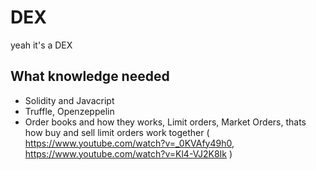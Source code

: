# DEX
yeah it's a DEX

## What knowledge needed
- Solidity and Javacript
- Truffle, Openzeppelin
- Order books and how they works, Limit orders, Market Orders, thats how buy and sell limit orders work together ( https://www.youtube.com/watch?v=_0KVAfy49h0, https://www.youtube.com/watch?v=Kl4-VJ2K8Ik )